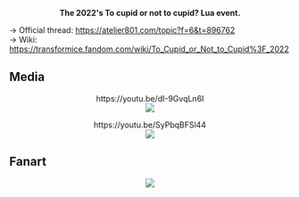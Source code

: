 <p align='center'><b>The 2022's To cupid or not to cupid? Lua event.</b></p>

→ Official thread: https://atelier801.com/topic?f=6&t=896762<br>
→ Wiki: https://transformice.fandom.com/wiki/To_Cupid_or_Not_to_Cupid%3F_2022

## Media
<p align='center'>https://youtu.be/dI-9GvqLn6I<br><a href='https://youtu.be/dI-9GvqLn6I'><img src='https://img.youtube.com/vi/dI-9GvqLn6I/hqdefault.jpg' /></a></p>
<p align='center'>https://youtu.be/SyPbqBFSl44<br><a href='https://youtu.be/SyPbqBFSl44'><img src='https://img.youtube.com/vi/SyPbqBFSl44/hqdefault.jpg' /></a></p>

## Fanart
<p align='center'><img src='http://images.atelier801.com/17eef3ad154.png' /></p>

